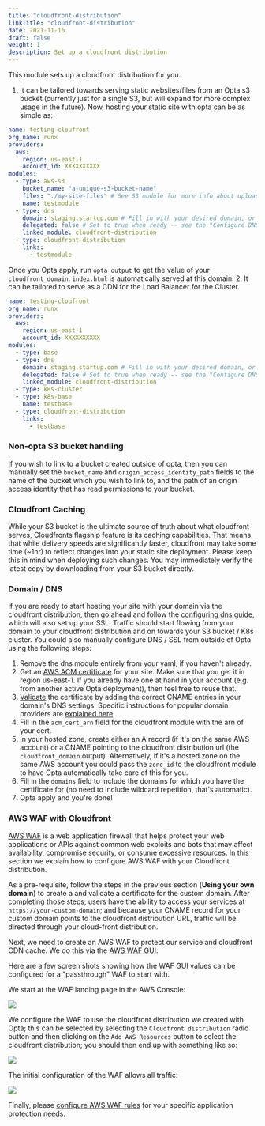 ```yaml
---
title: "cloudfront-distribution"
linkTitle: "cloudfront-distribution"
date: 2021-11-16
draft: false
weight: 1
description: Set up a cloudfront distribution
---
```


This module sets up a cloudfront distribution for you.

1. It can be tailored towards serving static websites/files from an Opta s3 
bucket (currently just for a single S3, but will expand for more complex usage in the future). Now, hosting your 
static site with opta can be as simple as:

```yaml
name: testing-cloufront
org_name: runx
providers:
  aws:
    region: us-east-1
    account_id: XXXXXXXXXX
modules:
  - type: aws-s3
    bucket_name: "a-unique-s3-bucket-name"
    files: "./my-site-files" # See S3 module for more info about uploading your files to S3
    name: testmodule
  - type: dns 
    domain: staging.startup.com # Fill in with your desired domain, or remove this whole entry if handling dns outside of Opta
    delegated: false # Set to true when ready -- see the "Configure DNS" page
    linked_module: cloudfront-distribution
  - type: cloudfront-distribution
    links:
      - testmodule
```

Once you Opta apply, run `opta output` to get the value of your `cloudfront_domain`. `index.html` is automatically served at this domain.
2. It can be tailored to serve as a CDN for the Load Balancer for the Cluster.
```yaml
name: testing-cloufront
org_name: runx
providers:
  aws:
    region: us-east-1
    account_id: XXXXXXXXXX
modules:
  - type: base
  - type: dns
    domain: staging.startup.com # Fill in with your desired domain, or remove this whole entry if handling dns outside of Opta
    delegated: false # Set to true when ready -- see the "Configure DNS" page
    linked_module: cloudfront-distribution
  - type: k8s-cluster
  - type: k8s-base
    name: testbase
  - type: cloudfront-distribution
    links:
      - testbase
```

### Non-opta S3 bucket handling
If you wish to link to a bucket created outside of opta, then you can manually set the `bucket_name` and 
`origin_access_identity_path` fields to the name of the bucket which you wish to link to, and the path of an
origin access identity that has read permissions to your bucket.

### Cloudfront Caching
While your S3 bucket is the ultimate source of truth about what cloudfront serves, Cloudfronts flagship feature is its
caching capabilities. That means that while delivery speeds are significantly faster, cloudfront may take some time
(~1hr) to reflect changes into your static site deployment. Please keep this in mind when deploying such changes. You
may immediately verify the latest copy by downloading from your S3 bucket directly.

### Domain / DNS
If you are ready to start hosting your site with your domain via the cloudfront distribution, then go ahead and follow 
the [configuring dns guide](/features/dns-and-cert/dns), which will also set up your SSL. Traffic should
start flowing from your domain to your cloudfront distribution and on towards your S3 bucket / K8s cluster. You could
also manually configure DNS / SSL from outside of Opta using the following steps:
1. Remove the dns module entirely from your yaml, if you haven't already.
2. Get an [AWS ACM certificate](https://docs.aws.amazon.com/acm/latest/userguide/gs-acm-request-public.html) for your site. 
   Make sure that you get it in region us-east-1. If you already have one at hand in your account (e.g. from another 
   active Opta deployment), then feel free to reuse that.
3. [Validate](https://docs.aws.amazon.com/acm/latest/userguide/dns-validation.html) the certificate by adding the correct CNAME entries in your domain's DNS settings. Specific instructions for popular domain providers are [explained here](https://docs.aws.amazon.com/amplify/latest/userguide/custom-domains.html).
4. Fill in the `acm_cert_arn` field for the cloudfront module with the arn of your cert.
5. In your hosted zone, create either an A record (if it's on the same AWS account) or a CNAME pointing to the cloudfront
   distribution url (the `cloudfront_domain` output). Alternatively, if it's a hosted zone on the same AWS account you could pass the `zone_id` to the
   cloudfront module to have Opta automatically take care of this for you.
6. Fill in the `domains` field to include the domains for which you have the certificate for (no need to include wildcard repetition, that's automatic).
7. Opta apply and you're done!

### AWS WAF with Cloudfront

[AWS WAF](https://aws.amazon.com/waf/) is a web application firewall that helps protect your web applications or APIs against common web exploits and bots that may affect availability, compromise security, or consume excessive resources. In this section we explain how to configure AWS WAF with your Cloudfront distribution. 

As a pre-requisite, follow the steps in the previous section (__Using your own domain__) to create a and validate a certificate for the custom domain. After completing those steps, users have the ability to access your services at `https://your-custom-domain`; and because your CNAME record for your custom domain points to the cloudfront distribution URL, traffic will be directed through your cloud-front distribution.

Next, we need to create an AWS WAF to protect our service and cloudfront CDN cache. We do this via the [AWS WAF GUI](https://console.aws.amazon.com/wafv2/homev2).

Here are a few screen shots showing how the WAF GUI values can be configured for a "passthrough" WAF to start with.

We start at the WAF landing page in the AWS Console:

<a href="/reference_images/aws/cloudfront-distribution/aws-waf-1.png" target="_blank">
  <img src="/reference_images/aws/cloudfront-distribution/aws-waf-1.png" align="center"/>
</a>

We configure the WAF to use the cloudfront distribution we created with Opta; this can be selected by selecting the `Cloudfront distribution` radio button and then clicking on the `Add AWS Resources` button to select the cloudfront distribution; you should then end up with something like so:

<a href="/reference_images/aws/cloudfront-distribution/aws-waf-2.png" target="_blank">
  <img src="/reference_images/aws/cloudfront-distribution/aws-waf-2.png" align="center"/>
  </a>

The initial configuration of the WAF allows all traffic:

<a href="/reference_images/aws/cloudfront-distribution/aws-waf-3.png" target="_blank">
  <img src="/reference_images/aws/cloudfront-distribution/aws-waf-3.png" align="center"/>
</a>

Finally, please [configure AWS WAF rules](https://docs.aws.amazon.com/waf/latest/developerguide/waf-chapter.html) for your specific application protection needs.
